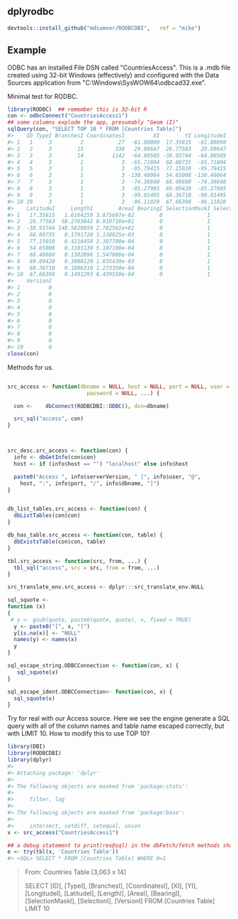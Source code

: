 <!-- README.md is generated from README.Rmd. Please edit that file -->
dplyrodbc
---------

``` r
devtools::install_github("mdsumner/RODBCDBI",   ref = "mike")
```

Example
-------

ODBC has an installed File DSN called "CountriesAccess". This is a .mdb file created using 32-bit Windows (effectively) and configured with the Data Sources application from "C:\\Windows\\SysWOW64\\odbcad32.exe".

Minimal test for RODBC.

``` r
library(RODBC)  ## remember this is 32-bit R
con <- odbcConnect("CountriesAccess1")
## some columns explode the app, presumably "Geom (I)"
sqlQuery(con, "SELECT TOP 10 * FROM [Countries Table]")
#>    ID TypeI BranchesI CoordinatesI         XI        YI LongitudeI
#> 1   1     3         2           27  -61.80090  17.35815  -61.80090
#> 2   2     3        15          338   29.89647  26.77583   29.89647
#> 3   3     3        14         1142  -64.80505 -38.93744  -64.80505
#> 4   4     3         1            3  -65.71804  68.00735  -65.71804
#> 5   5     3         1            3  -95.79415  77.15010  -95.79415
#> 6   6     3         1            3 -130.40064  54.65008 -130.40064
#> 7   7     3         1            3  -74.38840  68.49880  -74.38840
#> 8   8     3         1            3  -85.27985  69.09420  -85.27985
#> 9   9     3         1            3  -99.01495  68.36710  -99.01495
#> 10 10     3         1            3  -96.11020  67.66398  -96.11020
#>    LatitudeI     LengthI        AreaI BearingI SelectionMaskI SelectionI
#> 1   17.35815   1.6164259 3.875697e-02        0              1          1
#> 2   26.77583  58.2763842 8.910710e+01        0              1          1
#> 3  -38.93744 148.5820959 2.782561e+02        0              1          1
#> 4   68.00735   0.1791720 1.138825e-03        0              1          1
#> 5   77.15010   0.4216458 2.387700e-04        0              1          1
#> 6   54.65008   0.1101139 5.107100e-04        0              1          1
#> 7   68.49880   0.1302896 1.547000e-04        0              1          1
#> 8   69.09420   0.3088120 1.835430e-03        0              1          1
#> 9   68.36710   0.1806310 1.273350e-04        0              1          1
#> 10  67.66398   0.1491293 8.439550e-04        0              1          1
#>    VersionI
#> 1         0
#> 2         0
#> 3         0
#> 4         0
#> 5         0
#> 6         0
#> 7         0
#> 8         0
#> 9         0
#> 10        0
close(con)
```

Methods for us.

``` r

src_access <- function(dbname = NULL, host = NULL, port = NULL, user = NULL,
                         password = NULL, ...) {

  con <-    dbConnect(RODBCDBI::ODBC(), dsn=dbname)

  src_sql("access", con)
}



src_desc.src_access <- function(con) {
  info <- dbGetInfo(con$con)
  host <- if (info$host == "") "localhost" else info$host

  paste0("Access ", info$serverVersion, " [", info$user, "@",
    host, ":", info$port, "/", info$dbname, "]")
}


db_list_tables.src_access <- function(con) {
  dbListTables(con$con)
}

db_has_table.src_access <- function(con, table) {
  dbExistsTable(con$con, table)
}

tbl.src_access <- function(src, from, ...) {
  tbl_sql("access", src = src, from = from, ...)
}

src_translate_env.src_access <- dplyr:::src_translate_env.NULL

sql_squote <- 
function (x) 
{
 # y <- gsub(quote, paste0(quote, quote), x, fixed = TRUE)
  y <- paste0("[", x, "]")
  y[is.na(x)] <- "NULL"
  names(y) <- names(x)
  y
}

sql_escape_string.ODBCConnection <- function(con, x) {
   sql_squote(x)
}

sql_escape_ident.ODBCConnection<- function(con, x) {
  sql_squote(x)
}
```

Try for real with our Access source. Here we see the engine generate a SQL query with all of the column names and table name escaped correctly, but with LIMIT 10. How to modify this to use TOP 10?

``` r
library(DBI)
library(RODBCDBI)
library(dplyr)
#> 
#> Attaching package: 'dplyr'
#> 
#> The following objects are masked from 'package:stats':
#> 
#>     filter, lag
#> 
#> The following objects are masked from 'package:base':
#> 
#>     intersect, setdiff, setequal, union
x <- src_access("CountriesAccess1")

## a debug statement to print(res@sql) in the dbFetch/fetch methods shows the problem with LIMIT
e <- try(tbl(x, 'Countries Table'))
#> <SQL> SELECT * FROM [Countries Table] WHERE 0=1
```

> From: Countries Table \[3,063 x 14\]
>
> <SQL> SELECT \[ID\], \[TypeI\], \[BranchesI\], \[CoordinatesI\], \[XI\], \[YI\], \[LongitudeI\], \[LatitudeI\], \[LengthI\], \[AreaI\], \[BearingI\], \[SelectionMaskI\], \[SelectionI\], \[VersionI\] FROM \[Countries Table\] LIMIT 10
